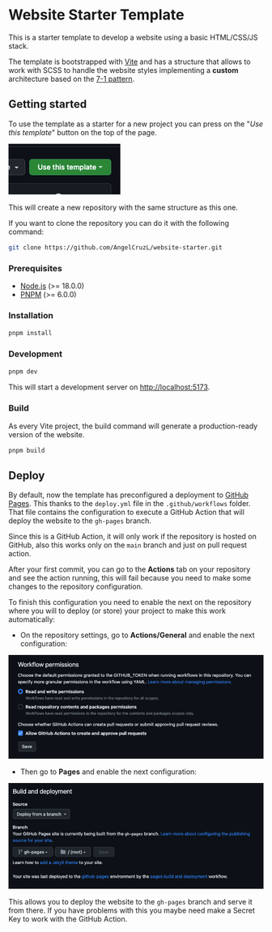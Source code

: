 # Website Starter Template

This is a starter template to develop a website using a basic HTML/CSS/JS stack.

The template is bootstrapped with [Vite](https://vitejs.dev/) and has a structure that allows to work with SCSS to
handle the website styles implementing a **custom** architecture based on
the [7-1 pattern](https://sass-guidelin.es/#the-7-1-pattern).

## Getting started

To use the template as a starter for a new project you can press on the "_Use this template_" button on the top of the
page.

![use-this-template.png](use-this-template.png)

This will create a new repository with the same structure as this one.

If you want to clone the repository you can do it with the following command:

```bash
git clone https://github.com/AngelCruzL/website-starter.git
```

### Prerequisites

- [Node.js](https://nodejs.org/en/) (>= 18.0.0)
- [PNPM](https://pnpm.io/) (>= 6.0.0)

### Installation

```bash
pnpm install
```

### Development

```bash
pnpm dev
```

This will start a development server on [http://localhost:5173](http://localhost:5173).

### Build

As every Vite project, the build command will generate a production-ready version of the website.

```bash
pnpm build
```

## Deploy

By default, now the template has preconfigured a deployment to [GitHub Pages](https://pages.github.com/).
This thanks to the `deploy.yml` file in the `.github/workflows` folder. That file contains the configuration to
execute a GitHub Action that will deploy the website to the `gh-pages` branch.

Since this is a GitHub Action, it will only work if the repository is hosted on GitHub, also this works only on
the `main` branch and just on pull request action.

After your first commit, you can go to the **Actions** tab on your repository and see the action running, this will fail
because you need to make some changes to the repository configuration.

To finish this configuration you need to enable the next on the repository where you will to deploy (or store) your
project to make this work automatically:

- On the repository settings, go to **Actions/General** and enable the next configuration:

![actions-config.png](actions-config.png)

- Then go to **Pages** and enable the next configuration:

![pages-config.png](pages-config.png)

This allows you to deploy the website to the `gh-pages` branch and serve it from there. If you have problems with this
you maybe need make a Secret Key to work with the GitHub Action.